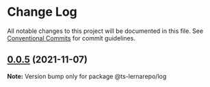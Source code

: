 # Change Log

All notable changes to this project will be documented in this file.
See [Conventional Commits](https://conventionalcommits.org) for commit guidelines.

## [0.0.5](https://github.com/Zronel/ts-lerna-repo/compare/@ts-lernarepo/log@0.0.4...@ts-lernarepo/log@0.0.5) (2021-11-07)

**Note:** Version bump only for package @ts-lernarepo/log
